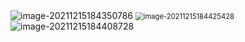 <img src="https://gitee.com/zbw2535463841/images-bed/raw/master/2021/12/18/image-20211215184350786.png" alt="image-20211215184350786"  />



<img src="https://gitee.com/zbw2535463841/images-bed/raw/master/2021/12/18/image-20211215184425428.png" alt="image-20211215184425428" style="zoom:80%;" />

<img src="https://gitee.com/zbw2535463841/images-bed/raw/master/2021/12/18/image-20211215184408728.png" alt="image-20211215184408728"  />
